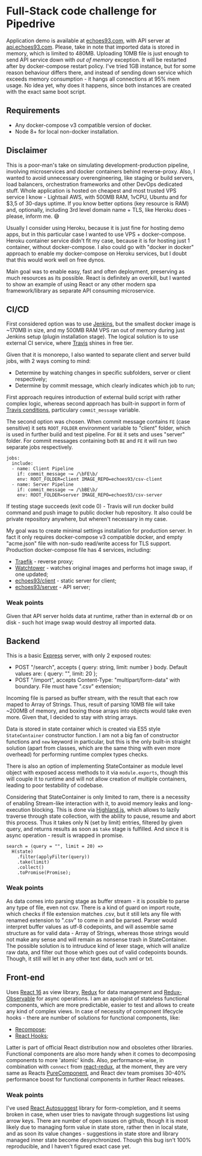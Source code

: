 # Full-Stack code challenge for Pipedrive
Application demo is available at [echoes93.com](https://echoes93.com), with API server at [api.echoes93.com](https://api.echoes93.com). Please, take in note that imported data is stored in memory, which is limited to 480MB. Uploading 10MB file is just enough to send API service down with *out of memory* exception. It will be restarted after by docker-compose restart policy. I've tried 1GB instance, but for some reason behaviour differs there, and instead of sending down service which exceeds memory consumption - it hangs all connections at 95% mem usage. No idea yet, why does it happens, since both instances are created with the exact same boot script.


## Requirements
 - Any docker-compose v3 compatible version of docker.
 - Node 8+ for local non-docker installation.

## Disclaimer
This is a poor-man's take on simulating development-production pipeline, involving microservices and docker containers behind reverse-proxy. Also, I wanted to avoid unnecessary overengineering, like staging or build servers, load balancers, orchestration frameworks and other DevOps dedicated stuff. Whole application is hosted on cheapest and most trusted VPS service I know - Lightsail AWS, with 500MB RAM, 1vCPU, Ubuntu and for $3,5 of 30-days uptime. If you know better options (key resource is RAM) and, optionally, including 3rd level domain name + TLS, like Heroku does - please, inform me. 😅 

Usually I consider using Heroku, because it is just fine for hosting demo apps, but in this particular case I wanted to use VPS + docker-compose. Heroku container service didn't fit my case, because it is for hosting just 1 container, without docker-compose. I also could go with "docker in docker" approach to enable my docker-compose on Heroku services, but I doubt that this would work well on free dynos.

Main goal was to enable easy, fast and often deployment, preserving as much resources as its possible. React is definitely an overkill, but I wanted to show an example of using React or any other modern spa framework/library as separate API consuming microservice.

## CI/CD
First considered option was to use [Jenkins](https://jenkins.io/), but the smallest docker image is ~170MB in size, and my 500MB RAM VPS ran out of memory during just Jenkins setup (plugin installation stage). The logical solution is to use external CI service, where [Travis](https://travis-ci.com/) shines in free tier. 

Given that it is monorepo, I also wanted to separate client and server build jobs, with 2 ways coming to mind:
 - Determine by watching changes in specific subfolders, server or client respectively;
 - Determine by commit message, which clearly indicates which job to run;

First approach requires introduction of external build script with rather complex logic, whereas second approach has built-in support in form of [Travis conditions](https://docs.travis-ci.com/user/conditions-v1), particulary `commit_message` variable.

The second option was chosen. When commit message contains `FE` (case sensitive) it sets `ROOT_FOLDER` environment variable to "client" folder, which is used in further build and test pipeline. For `BE` it sets and uses "server" folder. For commit messages containing both `BE` and `FE` it will run two separate jobs respectively.

```
jobs:
  include:
  - name: Client Pipeline
    if: commit_message ~= /\bFE\b/ 
    env: ROOT_FOLDER=client IMAGE_REPO=echoes93/csv-client
  - name: Server Pipeline
    if: commit_message ~= /\bBE\b/ 
    env: ROOT_FOLDER=server IMAGE_REPO=echoes93/csv-server
```

If testing stage succeeds (exit code 0) - Travis will run docker build command and push image to public docker hub repository. It also could be private repository anywhere, but wheren't necessary in my case.


My goal was to create minimal settings installation for production server. In fact it only requires docker-compose v3 compatible docker, and empty "acme.json" file with non-sudo read/write access for TLS support. Production docker-compose file has 4 services, including: 

 - [Traefik](https://traefik.io/) - reverse proxy;
 - [Watchtower](https://github.com/v2tec/watchtower) - watches original images and performs hot image swap, if one updated;
 - [echoes93/client](https://hub.docker.com/r/echoes93/csv-client/) - static server for client;
 - [echoes93/server](https://hub.docker.com/r/echoes93/csv-server/) - API server;

### Weak points
Given that API server holds data at runtime, rather than in external db or on disk - such hot image swap would destroy all imported data.

## Backend
This is a basic [Express](https://expressjs.com/) server, with only 2 exposed routes:
 - POST "/search", accepts { query: string, limit: number } body. Default values are: { query: "", limit: 20 };
 - POST "/import", accepts Content-Type: "multipart/form-data" with boundary. File must have ".csv" extension;

Incoming file is parsed as buffer stream, with the result that each row maped to Array of Strings. Thus, result of parsing 10MB file will take ~200MB of memory, and boxing those arrays into objects would take even more. Given that, I decided to stay with string arrays.

Data is stored in state container which is created via ES5 style `StateContainer` constructor function. I am not a big fan of constructor functions and `new` keyword in particular, but this is the only built-in straight solution (apart from classes, which are the same thing with even more overhead) for performing runtime complex types checks. 

There is also an option of implementing StateContainer as module level object with exposed access methods to it via `module.exports`, though this will couple it to runtime and will not allow creation of multiple containers, leading to poor testability of codebase.

Considering that StateContainer is only limited to ram, there is a necessity of enabling Stream-like interaction with it, to avoid memory leaks and long-execution blocking. This is done via [Highland.js](https://github.com/caolan/highland), which allows to lazily traverse through state collection, with the ability to pause, resume and abort this process. Thus it takes only N (set by limit) entries, filtered by given query, and returns results as soon as `take` stage is fulfilled. And since it is async operation - result is wrapped in promise.

```
search = (query = "", limit = 20) => 
  H(state)
    .filter(applyFilter(query))
    .take(limit)
    .collect()
    .toPromise(Promise);
```

### Weak points
As data comes into parsing stage as buffer stream - it is possible to parse any type of file, even not csv. There is a kind of guard on import route, which checks if file extension matches .csv, but it still lets any file with renamed extension to ".csv" to come in and be parsed. Parser would interpret buffer values as utf-8 codepoints, and will assemble same structure as for valid data - Array of Strings, whereas those strings would not make any sense and will remain as nonsense trash in StateContainer. The possible solution is to intruduce kind of lexer stage, which will analize raw data, and filter out those which goes out of valid codepoints bounds. Though, it still will let in any other text data, such xml or txt. 

## Front-end
Uses [React 16](https://reactjs.org/) as view library, [Redux](https://redux.js.org/) for data management and [Redux-Observable](https://redux-observable.js.org/) for async operations. I am an apologist of stateless functional components, which are more predictable, easier to test and allows to create any kind of complex views. In case of necessity of component lifecycle hooks - there are number of solutions for functional components, like: 
 - [Recompose](https://github.com/acdlite/recompose);
 - [React Hooks](https://reactjs.org/docs/hooks-intro.html); 
 
Latter is part of official React distribution now and obsoletes other libraries. Functional components are also more handy when it comes to decomposing components to more 'atomic' kinds. Also, performance-wise, in combination with `connect` from [react-redux](https://github.com/reduxjs/react-redux), at the moment, they are very same as Reacts [PureComponent](https://reactjs.org/docs/react-api.html#reactpurecomponent), and React dev team promises 30-40% performance boost for functional components in further React releases.

### Weak points
I've used [React Autosuggest](https://github.com/moroshko/react-autosuggest) library for form-completion, and it seems broken in case, when user tries to navigate through suggestions list using arrow keys. There are number of open issues on github, though it is most likely due to managing form value in state store, rather then in local state, and as soon its value changes - suggestions in state store and library managed inner state become desynchronized. Though this bug isn't 100% reproducible, and I haven't figured exact case yet. 